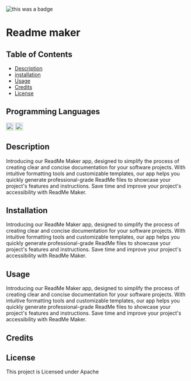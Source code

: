 
![this was a badge](https://img.shields.io/badge/License-Apache-blue.svg)
# Readme maker

## Table of Contents
* [Description](#description)
* [installation](#installation)
* [Usage](#usage)
* [Credits](#credits)
* [License](#license)

## Programming Languages

<a href="https://developer.mozilla.org/en-US/docs/Web/JavaScript" title="JavaScript"><img src="https://github.com/get-icon/geticon/raw/master/icons/javascript.svg" alt="JavaScript" width="21px" height="21px"></a>
<a href="https://developer.mozilla.org/en-US/docs/Web/es6" title="es6"><img src="https://github.com/get-icon/geticon/raw/master/icons/es6.svg" alt="es6" width="21px" height="21px"></a> 


## Description
Introducing our ReadMe Maker app, designed to simplify the process of creating clear and concise documentation for your software projects. With intuitive formatting tools and customizable templates, our app helps you quickly generate professional-grade ReadMe files to showcase your project's features and instructions. Save time and improve your project's accessibility with ReadMe Maker.

## Installation
Introducing our ReadMe Maker app, designed to simplify the process of creating clear and concise documentation for your software projects. With intuitive formatting tools and customizable templates, our app helps you quickly generate professional-grade ReadMe files to showcase your project's features and instructions. Save time and improve your project's accessibility with ReadMe Maker.

## Usage
Introducing our ReadMe Maker app, designed to simplify the process of creating clear and concise documentation for your software projects. With intuitive formatting tools and customizable templates, our app helps you quickly generate professional-grade ReadMe files to showcase your project's features and instructions. Save time and improve your project's accessibility with ReadMe Maker.

## Credits



## License
This project is Licensed under Apache
        

